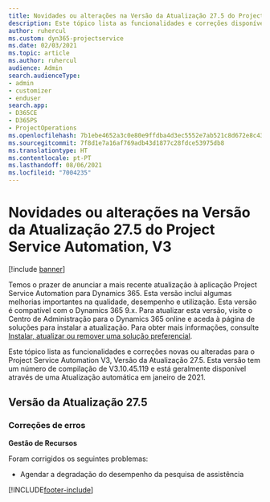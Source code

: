 ```yaml
---
title: Novidades ou alterações na Versão da Atualização 27.5 do Project Service Automation Hotfix, V3
description: Este tópico lista as funcionalidades e correções disponíveis no Project Service Automation V3, Versão da Atualização 27.5, Hotfix, V3.
author: ruhercul
ms.custom: dyn365-projectservice
ms.date: 02/03/2021
ms.topic: article
ms.author: ruhercul
audience: Admin
search.audienceType:
- admin
- customizer
- enduser
search.app:
- D365CE
- D365PS
- ProjectOperations
ms.openlocfilehash: 7b1ebe4652a3c0e80e9ffdba4d3ec5552e7ab521c8d672e8c43dbbcf461a92d6
ms.sourcegitcommit: 7f8d1e7a16af769adb43d1877c28fdce53975db8
ms.translationtype: HT
ms.contentlocale: pt-PT
ms.lasthandoff: 08/06/2021
ms.locfileid: "7004235"
---
```

# <a name="whats-new-or-changed-in-project-service-automation-update-release-275-v3"></a>Novidades ou alterações na Versão da Atualização 27.5 do Project Service Automation, V3

[!include [banner](../includes/psa-now-project-operations.md)]

Temos o prazer de anunciar a mais recente atualização à aplicação Project Service Automation para Dynamics 365. Esta versão inclui algumas melhorias importantes na qualidade, desempenho e utilização. Esta versão é compatível com o Dynamics 365 9.x. Para atualizar esta versão, visite o Centro de Administração para o Dynamics 365 online e aceda à página de soluções para instalar a atualização. Para obter mais informações, consulte [Instalar, atualizar ou remover uma solução preferencial](/power-platform/admin/install-remove-preferred-solution).

Este tópico lista as funcionalidades e correções novas ou alteradas para o Project Service Automation V3, Versão da Atualização 27.5. Esta versão tem um número de compilação de V3.10.45.119 e está geralmente disponível através de uma Atualização automática em janeiro de 2021.

## <a name="update-release-275"></a>Versão da Atualização 27.5

### <a name="bug-fixes"></a>Correções de erros


**Gestão de Recursos**

Foram corrigidos os seguintes problemas:

- Agendar a degradação do desempenho da pesquisa de assistência


[!INCLUDE[footer-include](../includes/footer-banner.md)]